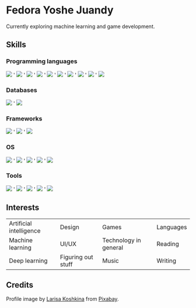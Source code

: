 # Fedora Yoshe Juandy

Currently exploring machine learning and game development.

## Skills

### Programming languages

![](https://img.shields.io/badge/C-informational?style=flat&logo=C&logoColor=white&color=283593)
'
![](https://img.shields.io/badge/C%23-informational?style=flat&logo=C%23&logoColor=white&color=280068)
'
![](https://img.shields.io/badge/C++-informational?style=flat&logo=C%2B%2B&logoColor=white&color=044f88)
'
![](https://img.shields.io/badge/CSS3-informational?style=flat&logo=CSS3&logoColor=white&color=264de4)
'
![](https://img.shields.io/badge/HTML5-informational?style=flat&logo=HTML5&logoColor=white&color=e34f26)
'
![](https://img.shields.io/badge/Java-informational?style=flat&logo=Java&logoColor=white&color=ed8b00)
'
![](https://img.shields.io/badge/JavaScript-informational?style=flat&logo=JavaScript&logoColor=black&color=f7df1e)
'
![](https://img.shields.io/badge/PHP-informational?style=flat&logo=PHP&logoColor=white&color=4f5b93)
'
![](https://img.shields.io/badge/Python-informational?style=flat&logo=Python&logoColor=white&color=4584b6)
'
![](https://img.shields.io/badge/SASS-informational?style=flat&logo=SASS&logoColor=white&color=c69)

### Databases

![](https://img.shields.io/badge/Oracle_SQL-informational?style=flat&logo=Oracle&logoColor=white&color=ff0000)
'
![](https://img.shields.io/badge/MySQL-informational?style=flat&logo=MySQL&logoColor=white&color=00758f)

### Frameworks

![](https://img.shields.io/badge/FastAPI-informational?style=flat&logo=fastapi&logoColor=white&color=ffffff)
'
![](https://img.shields.io/badge/Flask-informational?style=flat&logo=Flask&logoColor=black)
'
![](https://img.shields.io/badge/Laravel-informational?style=flat&logo=Laravel&logoColor=white&color=f55247)

### OS

![](https://img.shields.io/badge/Android-informational?style=flat&logo=Android&logoColor=white&color=a4c639)
'
![](https://img.shields.io/badge/iOS-informational?style=flat&logo=iOS&logoColor=white&color=A2AAAD)
'
![](https://img.shields.io/badge/Linux-informational?style=flat&logo=Linux&logoColor=white&color=333333)
'
![](https://img.shields.io/badge/Mac-informational?style=flat&logo=Apple&logoColor=white&color=A2AAAD)
'
![](https://img.shields.io/badge/Windows-informational?style=flat&logo=Windows&logoColor=white&color=0078d7)

### Tools

![](https://img.shields.io/badge/Android_Studio-informational?style=flat&logo=Android-Studio&logoColor=white&color=a4c639)
'
![](https://img.shields.io/badge/NetBeans-informational?style=flat&logo=Apache-NetBeans-IDE&logoColor=white&color=1b6ac6)
'
![](https://img.shields.io/badge/Unity-informational?style=flat&logo=Unity&logoColor=white&color=626262)
'
![](https://img.shields.io/badge/VS_Code-informational?style=flat&logo=Visual-Studio-Code&logoColor=white&color=0078d7)
'
![](https://img.shields.io/badge/Figma-informational?style=flat&logo=Figma&logoColor=white&color=f24e1e)

## Interests

<div>
    <table>
        <tr>
            <td>Artificial intelligence</td>
            <td>Design</td>
            <td>Games</td>
            <td>Languages</td>
        </tr>
        <tr>
            <td>Machine learning</td>
            <td>UI/UX</td>
            <td>Technology in general</td>
            <td>Reading</td>
        </tr>
        <tr>
            <td>Deep learning</td>
            <td>Figuring out stuff</td>
            <td>Music</td>
            <td>Writing</td>
        </tr>
    </table>
</div>

## Credits

Profile image by <a href="https://pixabay.com/users/larisa-k-1107275/?utm_source=link-attribution&amp;utm_medium=referral&amp;utm_campaign=image&amp;utm_content=2702381">Larisa Koshkina</a> from <a href="https://pixabay.com//?utm_source=link-attribution&amp;utm_medium=referral&amp;utm_campaign=image&amp;utm_content=2702381">Pixabay</a>.

